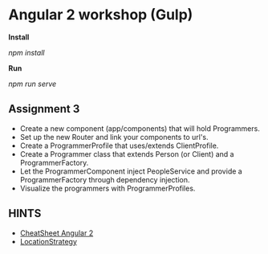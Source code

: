 # Angular 2 workshop (Gulp)

**Install**

_npm install_

**Run**

_npm run serve_


## Assignment 3
  * Create a new component (app/components) that will hold Programmers.
  * Set up the new Router and link your components to url's.
  * Create a ProgrammerProfile that uses/extends ClientProfile.
  * Create a Programmer class that extends Person (or Client) and a ProgrammerFactory.
  * Let the ProgrammerComponent inject PeopleService and provide a ProgrammerFactory through dependency injection.
  * Visualize the programmers with ProgrammerProfiles.


## HINTS
  * [CheatSheet Angular 2](https://angular.io/cheatsheet)
  * [LocationStrategy](https://angular.io/docs/ts/latest/api/router/HashLocationStrategy-class.html)
